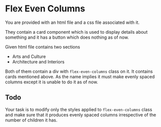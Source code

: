 # Flex Even Columns

You are provided with an html file and a css file associated with it.

They contain a card component which is used to display details about something and it has a button which does nothing as of now.

Given html file contains two sections

- Arts and Culture
- Architecture and Interiors

Both of them contain a div with `flex-even-columns` class on it. It contains cards mentioned above.
As the name implies it must make evenly spaced columns except it is unable to do it as of now.

## Todo

Your task is to modify only the styles applied to `flex-even-columns` class and make sure that it produces evenly spaced columns irrespective of the number of children it has.
